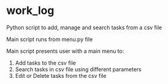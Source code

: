 # work_log
Python script to add, manage and search tasks from a csv file

Main script runs from menu.py file

Main script presents user with a main menu to:
1. Add tasks to the csv file
2. Search tasks in csv file using different parameters
3. Edit or Delete tasks from the csv file
